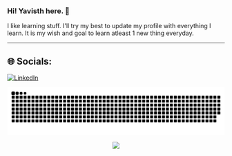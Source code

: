 ### Hi! Yavisth here. 👋
I like learning stuff. I'll try my best to update my profile with everything I learn. It is my wish and goal to learn atleast 1 new thing everyday.

---
## 🌐 Socials:
[![LinkedIn](https://img.shields.io/badge/LinkedIn-%230077B5.svg?logo=linkedin&logoColor=white)](https://linkedin.com/in/yavisth)

<picture>
  <source media="(prefers-color-scheme: dark)" srcset="https://raw.githubusercontent.com/Yavisth/Yavisth/output/github-contribution-grid-snake-dark.svg">
  <source media="(prefers-color-scheme: light)" srcset="https://raw.githubusercontent.com/Yavisth/Yavisth/output/github-contribution-grid-snake.svg">
  <img alt="github contribution grid snake animation" src="https://raw.githubusercontent.com/Yavisth/Yavisth/output/github-contribution-grid-snake.svg">
</picture>

<p align='center'>
  <a href="#"><img src="https://github-readme-stats.vercel.app/api?username=Yavisth&show_icons=true&count_private=true&theme=dark" width="350"></a>
</p>
<!--
**Yavisth/Yavisth** is a ✨ _special_ ✨ repository because its `README.md` (this file) appears on your GitHub profile.

Here are some ideas to get you started:

- 🔭 I’m currently working on ...
- 🌱 I’m currently learning ...
- 👯 I’m looking to collaborate on ...
- 🤔 I’m looking for help with ...
- 💬 Ask me about ...
- 📫 How to reach me: ...
- 😄 Pronouns: ...
- ⚡ Fun fact: ...
-->

